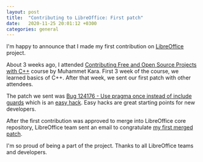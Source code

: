 ```yaml
---
layout: post
title:  "Contributing to LibreOffice: First patch"
date:   2020-11-25 20:01:12 +0300
categories: general
---
```


I'm happy to announce that I made my first contribution on [LibreOffice][libre] project.

About 3 weeks ago, I attended [Contributing Free and Open Source Projects with C++][AcikKaynak-github] course by Muhammet Kara. First 3 week of the course, we learned basics of C++. After that week, we sent our first patch with other attendees.

The patch we sent was [Bug 124176 - Use pragma once instead of include guards][Bug_124176] which is an [easy hack][easy_hack]. Easy hacks are great starting points for new developers.

After the first contribution was approved to merge into LibreOffice core repository, LibreOffice team sent an email to congratulate [my first merged patch][merged].

I'm so proud of being a part of the project. Thanks to all LibreOffice teams and developers.  


[libre]: https://www.libreoffice.org/
[AcikKaynak-github]: https://github.com/mrkara/AcikKaynakGelistirme
[Bug_124176]: https://bugs.documentfoundation.org/show_bug.cgi?id=124176
[easy_hack]: https://wiki.documentfoundation.org/Development/EasyHacks#Lists_of_Easy_Hacks
[merged]: https://gerrit.libreoffice.org/c/core/+/106489
